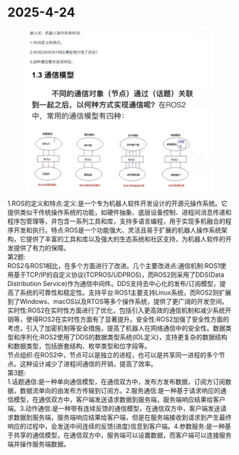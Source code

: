 # 2025-4-24



<figure><img src="../.gitbook/assets/image (1).png" alt=""><figcaption></figcaption></figure>

1.ROS的定义和特点:定义:是一个专为机器人软件开发设计的开源元操作系统。它提供类似干传统操作系统的功能，如硬件抽象、底层设备控制、进程间消息传递和程序包管理等，并包含一系列工具和库，支持多语言编程，用于实现多机融合的程序开发和执行。特点:ROS是一个功能强大、灵活且易于扩展的机器人操作系统架构，它提供了丰富的工具和库以及强大的生态系统和社区支持，为机器人软件的开发提供了有力的保障。\
第2题:\
ROS2与ROS1相比，在多个方面进行了改进。几个主要改进点:通信机制:ROS1使用基于TCP/IP的自定义协议(TCPROS/UDPROS)，而ROS2则采用了DDS(Data Distribution Service)作为通信中间件。DDS支持去中心化的发布/订阅模型，提高了系统的可靠性和稳定性。支持平台:ROS1主要支持Linux系统，而ROS2则扩展到了Windows、macOS以及RTOS等多个操作系统，提供了更广阔的开发空间。\
实时性:ROS2在实时性方面进行了优化，包括引入更高效的通信机制和减少系统开销等，使得ROS2在实时性方面有了显著提升。安全性:ROS2加强了安全性方面的考虑，引入了加密机制等安全措施，提高了机器人在网络通信中的安全性。数据类型和序列化:ROS2使用了DDS的数据类型系统(IDL定义)，支持更复杂的数据结构和数据类型，包括嵌套结构、枚举类型和位字段等。\
节点组织:在ROS2中，节点可以是独立的进程，也可以是共享同一进程的多个节点。这种设计减少了进程间通信的开销，提高了效率。\
第3题:\
1.话题通信:是一种单向通信模型，在通信双方中，发布方发布数据，订阅方订阅数据，数据流单向的由发布方传输到订阅方。2.服务通信:是一种基于请求响应的通信模型，在通信双方中，客户端发送请求数据到服务端，服务端响应结果给客户端。3.动作通信:是一种带有连续反馈的通信模型，在通信双方中，客户端发送请求数据到服务端，服务端响应结果给客户端，但是在服务端接收到请求到产生最终响应的过程中，会发送中间连续的反馈(进度)信息到客户端。4.参数服务:是一种基于共享的通信模型，在通信双方中，服务端可以设置数据，而客户端可以连接服务端并操作服务端数据。
